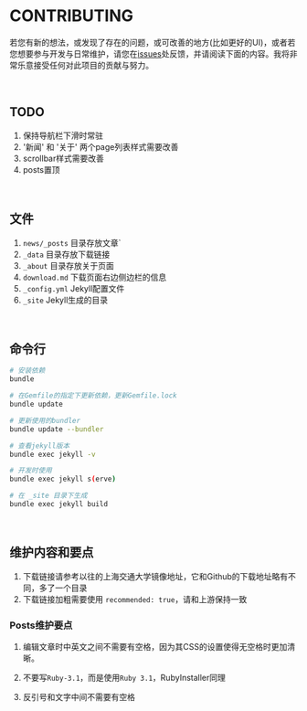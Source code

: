 # CONTRIBUTING

若您有新的想法，或发现了存在的问题，或可改善的地方(比如更好的UI)，或者若您想要参与开发与日常维护，请您在[issues](https://gitee.com/RubyKids/RubyInstaller.cn/issues)处反馈，并请阅读下面的内容。我将非常乐意接受任何对此项目的贡献与努力。

<br>

## TODO

1. 保持导航栏下滑时常驻
2. '新闻' 和 '关于' 两个page列表样式需要改善
3. scrollbar样式需要改善
4. posts置顶

<br>

## 文件

1. `news/_posts` 目录存放文章`
2. `_data` 目录存放下载链接
3. `_about` 目录存放关于页面
4.  `download.md` 下载页面右边侧边栏的信息
5. `_config.yml` Jekyll配置文件
6. `_site` Jekyll生成的目录

<br>

## 命令行

```bash
# 安装依赖
bundle

# 在Gemfile的指定下更新依赖，更新Gemfile.lock
bundle update

# 更新使用的bundler
bundle update --bundler

# 查看jekyll版本
bundle exec jekyll -v

# 开发时使用
bundle exec jekyll s(erve)

# 在 _site 目录下生成
bundle exec jekyll build
```

<br>

## 维护内容和要点

1. 下载链接请参考以往的上海交通大学镜像地址，它和Github的下载地址略有不同，多了一个目录
2. 下载链接加粗需要使用 `recommended: true`，请和上游保持一致

### Posts维护要点

1. 编辑文章时中英文之间不需要有空格，因为其CSS的设置使得无空格时更加清晰。

2. 不要写`Ruby-3.1`，而是使用`Ruby 3.1`，RubyInstaller同理

3. 反引号和文字中间不需要有空格

<br>

